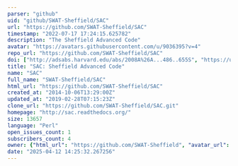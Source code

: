 ```yaml
---
parser: "github"
uid: "github/SWAT-Sheffield/SAC"
url: "https://github.com/SWAT-Sheffield/SAC"
timestamp: "2022-07-17 17:24:15.625782"
description: "The Sheffield Advanced Code"
avatar: "https://avatars.githubusercontent.com/u/9036395?v=4"
repo_url: "https://github.com/SWAT-Sheffield/SAC"
doi: ["http://adsabs.harvard.edu/abs/2008A%26A...486..655S", "https://ui.adsabs.harvard.edu/abs/2013ascl.soft06001G/abstract"]
title: "SAC: Sheffield Advanced Code"
name: "SAC"
full_name: "SWAT-Sheffield/SAC"
html_url: "https://github.com/SWAT-Sheffield/SAC"
created_at: "2014-10-06T13:29:00Z"
updated_at: "2019-02-28T07:15:23Z"
clone_url: "https://github.com/SWAT-Sheffield/SAC.git"
homepage: "http://sac.readthedocs.org/"
size: 13657
language: "Perl"
open_issues_count: 1
subscribers_count: 4
owner: {"html_url": "https://github.com/SWAT-Sheffield", "avatar_url": "https://avatars.githubusercontent.com/u/9036395?v=4", "login": "SWAT-Sheffield", "type": "Organization"}
date: "2025-04-12 14:25:32.267256"
---
```

